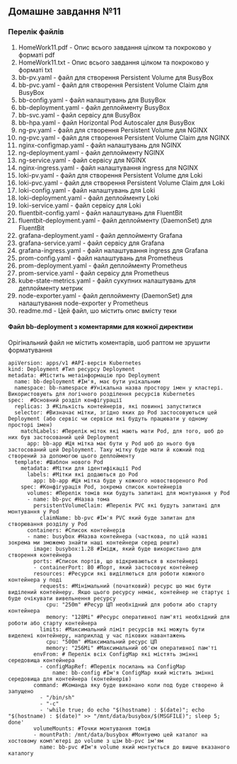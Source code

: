 ## Домашне завдання №11

### Перелік файлів

1. HomeWork11.pdf - Опис всього завдання цілком та покроково у форматі pdf
2. HomeWork11.txt - Опис всього завдання цілком та покроково у форматі txt
3. bb-pv.yaml - файл для створення Persistent Volume для BusyBox
4. bb-pvс.yaml - файл для створення Persistent Volume Claim для BusyBox
5. bb-config.yaml - файл налаштувань для BusyBox
6. bb-deployment.yaml - файл деплойменту BusyBox
7. bb-svc.yaml - файл сервісу для BusyBox
8. bb-hpa.yaml - файл Horizontal Pod Autoscaler для BusyBox
9. ng-pv.yaml - файл для створення Persistent Volume для NGINX
10. ng-pvс.yaml - файл для створення Persistent Volume Claim для NGINX
11. nginx-configmap.yaml - файл налаштувань для NGINX
12. ng-deployment.yaml - файл деплойменту NGINX
13. ng-service.yaml - файл сервісу для NGINX
14. nginx-ingress.yaml - файл налаштування ingress для NGINX
15. loki-pv.yaml - файл для створення Persistent Volume для Loki
16. loki-pvс.yaml - файл для створення Persistent Volume Claim для Loki
17. loki-config.yaml - файл налаштувань для Loki
18. loki-deployment.yaml - файл деплойменту Loki
19. loki-service.yaml - файл сервісу для Loki
20. fluentbit-config.yaml - файл налаштувань для FluentBit
21. fluentbit-deployment.yaml - файл деплойменту (DaemonSet) для FluentBit
22. grafana-deployment.yaml - файл деплойменту Grafana
23. grafana-service.yaml - файл сервісу для Grafana
24. grafana-ingress.yaml - файл налаштування ingress для Grafana
25. prom-config.yaml - файл налаштувань для Prometheus
26. prom-deployment.yaml - файл деплойменту Prometheus
27. prom-service.yaml - файл сервісу для Prometheus
28. kube-state-metrics.yaml - файл сукупних налаштувань для деплойменту метрик
29. node-exporter.yaml - файл деплойменту (DaemonSet) для налаштування node-exporter у Prometheus
30. readme.md - Цей файл, шо містить опис вмісту теки

#### Файл bb-deployment з коментарями для кожної директиви
Орігінальний файл не містить коментарів, шоб раптом не зрушити форматування

	apiVersion: apps/v1 #API-версія Kubernetes
	kind: Deployment #Тип ресурсу Deployment
	metadata: #Містить метаінформацію про Deployment
	  name: bb-deployment #Ім'я, має бути унікальним
	  namespace: bb-namespace #Унікальна назва простору імен у кластері. Використовують для логічного розділення ресурсів Kubernetes
	spec:  #Основний розділ конфігурації
	  replicas: 3 #Кількість контейнерів, які повинні запуститися
	  selector: #Визначає мітки, згідно яких до Pod застосовуються цей Deployment (або сервіс чи сервіси які будуть працювати у одному просторі імен)
	    matchLabels: #Перелік міток які мають мати Pod, для того, шоб до них був застосований цей Deployment
	      app: bb-app #Ця мітка має бути у Pod шоб до нього був застосований цей Deployment. Таку мітку буде мати й кожний под створений за допомогою цього деплойменту
	  template: #Шаблон нового Pod
	    metadata: #Мітки для ідентифікації Pod
	      labels: #Мітки які додаються до Pod
	        app: bb-app #Ця мітка буде у кожного новоствореного Pod
	    spec: #Конфігурація Pod, зокрема список контейнерів
	      volumes: #Перелік томів яки будуть запитані для монтування у Pod
	      - name: bb-pvc #Назва тома 
	        persistentVolumeClaim: #Перелік PVC які будуть запитані для монтування у Pod
	          claimName: bb-pvc #Ім'я PVC який буде запитан для створювання розділу у Pod
	      containers: #Список контейнерів
	      - name: busybox #Назва контейнера (часткова, по цій назві зокрема ми зможемо знайти наші контейнери серед решти)
	        image: busybox:1.28 #Імідж, який буде використано для створення контейнера
	        ports: #Список портів, що відкриваються в контейнері
	        - containerPort: 80 #Порт, який застосовує контейнер
	        resources: #Ресурси які виділяються для роботи кожного контейнера у поді
	          requests: #Мінімальний (початковий) ресурс шо має бути виділений контейнеру. Якшо цього ресурсу немає, контейнер не стартує і буде очікувати вивельнення ресурсу
	            cpu: "250m" #Ресур ЦП необхідний для роботи або старту контейнера
	            memory: "128Mi" #Ресурс оперативної пам'яті необхідний для роботи або старту контейнера
	          limits: #Максимальний ліміт ресурсів які можуть бути виделені контейнеру, наприклад у час пікових навантажень
	            cpu: "500m" #Максимальний ресурс ЦП
	            memory: "256Mi" #Максимальний об'єм оперативної пам'ті
	        envFrom: # Перелік всіх ConfigMap які містять змінні середовища контейнера 
	          - configMapRef: #Перелік посилань на ConfigMap
	              name: bb-config #Ім'я ConfigMap який містить змінні середовища для контейнера (контейнерів)
	        command: #Команда яку буде виконано коли под буде створено й запущено
	          - "/bin/sh"
	          - "-c"
	          - 'while true; do echo "$(hostname) : $(date)"; echo "$(hostname) : $(date)" >> "/mnt/data/busybox/$(MSGFILE)"; sleep 5; done'
	        volumeMounts: #Точки монтування томів
	        - mountPath: /mnt/data/busybox #Монтуемо цей каталог на хостовому комп'ютері до volume з цім bb-pvc ім'ям 
	          name: bb-pvc #Ім'я volume який монтується до вишче вказаного каталогу
